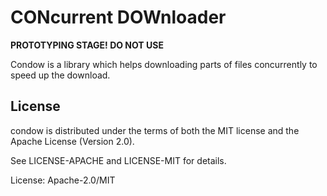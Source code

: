 # CONcurrent DOWnloader

**PROTOTYPING STAGE! DO NOT USE**

Condow is a library which helps downloading parts of files concurrently to speed up the 
download.

## License

condow is distributed under the terms of both the MIT license and the Apache License (Version 2.0).

See LICENSE-APACHE and LICENSE-MIT for details.

License: Apache-2.0/MIT